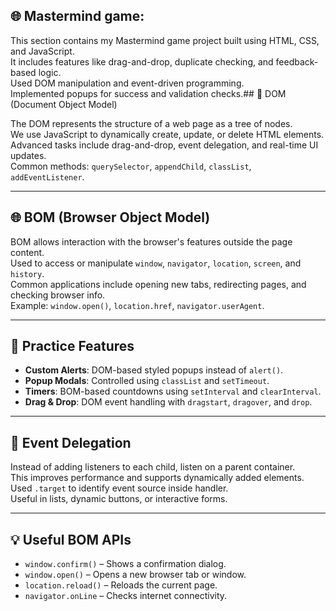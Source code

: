 ## 🌐 Mastermind game:
This section contains my Mastermind game project built using HTML, CSS, and JavaScript.  
It includes features like drag-and-drop, duplicate checking, and feedback-based logic.  
Used DOM manipulation and event-driven programming.  
Implemented popups for success and validation checks.## 📜 DOM (Document Object Model)

The DOM represents the structure of a web page as a tree of nodes.  
We use JavaScript to dynamically create, update, or delete HTML elements.  
Advanced tasks include drag-and-drop, event delegation, and real-time UI updates.  
Common methods: `querySelector`, `appendChild`, `classList`, `addEventListener`.

---

## 🌐 BOM (Browser Object Model)

BOM allows interaction with the browser's features outside the page content.  
Used to access or manipulate `window`, `navigator`, `location`, `screen`, and `history`.  
Common applications include opening new tabs, redirecting pages, and checking browser info.  
Example: `window.open()`, `location.href`, `navigator.userAgent`.

---

## 🧪 Practice Features

- **Custom Alerts**: DOM-based styled popups instead of `alert()`.  
- **Popup Modals**: Controlled using `classList` and `setTimeout`.  
- **Timers**: BOM-based countdowns using `setInterval` and `clearInterval`.  
- **Drag & Drop**: DOM event handling with `dragstart`, `dragover`, and `drop`.

---

## 🧠 Event Delegation

Instead of adding listeners to each child, listen on a parent container.  
This improves performance and supports dynamically added elements.  
Used `.target` to identify event source inside handler.  
Useful in lists, dynamic buttons, or interactive forms.

---

## 💡 Useful BOM APIs

- `window.confirm()` – Shows a confirmation dialog.  
- `window.open()` – Opens a new browser tab or window.  
- `location.reload()` – Reloads the current page.  
- `navigator.onLine` – Checks internet connectivity.
